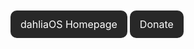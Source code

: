 <!DOCTYPE html>
<html>
<head>
<meta name="viewport" content="width=device-width, initial-scale=1">
<!-- Add icon library -->
<link rel="stylesheet" href="https://cdnjs.cloudflare.com/ajax/libs/font-awesome/4.7.0/css/font-awesome.min.css">
<style>
.btn {
  background-color: #282828;
  border: none;
  color: white;
  padding: 12px 16px;
  border-radius: 10px;  
  height: 17px;
  font-size: 16px;
  cursor: pointer;
}

}
</style>
</head>
<body>

<a class="btn home" style="text-decoration:none" href="https://dahliaos.io">dahliaOS Homepage</a>
<a class="fa fa-heart , btn" style="text-decoration:none" href="https://opencollective.com/dahliaos" > Donate</a>
</body>
</html>
